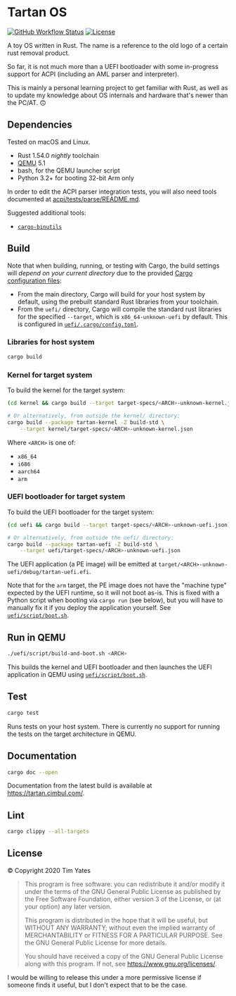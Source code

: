 # Tartan OS

[![GitHub Workflow Status](https://img.shields.io/github/workflow/status/cimbul/tartan-os/Build)](https://github.com/cimbul/tartan-os/actions?query=workflow%3ABuild)
[![License](https://img.shields.io/github/license/cimbul/tartan-os)](./LICENSE)

A toy OS written in Rust. The name is a reference to the old logo of a certain rust
removal product.

So far, it is not much more than a UEFI bootloader with some in-progress support for ACPI
(including an AML parser and interpreter).

This is mainly a personal learning project to get familiar with Rust, as well as to update
my knowledge about OS internals and hardware that's newer than the PC/AT. 🙃


## Dependencies

Tested on macOS and Linux.

  * Rust 1.54.0 _nightly_ toolchain
  * [QEMU](https://www.qemu.org/) 5.1
  * bash, for the QEMU launcher script
  * Python 3.2+ for booting 32-bit Arm only

In order to edit the ACPI parser integration tests, you will also need tools documented
at [acpi/tests/parse/README.md](acpi/tests/parse/).

Suggested additional tools:
  * [`cargo-binutils`](https://github.com/rust-embedded/cargo-binutils)


## Build

Note that when building, running, or testing with Cargo, the build settings will *depend
on your current directory* due to the provided [Cargo configuration
files](https://doc.rust-lang.org/cargo/reference/config.html):
  * From the main directory, Cargo will build for your host system by default, using the
    prebuilt standard Rust libraries from your toolchain.
  * From the `uefi/` directory, Cargo will compile the standard rust libraries for the
    specified `--target`, which is `x86_64-unknown-uefi` by default. This is configured in
    [`uefi/.cargo/config.toml`](uefi/.cargo/config.toml).

### Libraries for host system

```bash
cargo build
```

### Kernel for target system

To build the kernel for the target system:

```bash
(cd kernel && cargo build --target target-specs/<ARCH>-unknown-kernel.json)

# Or alternatively, from outside the kernel/ directory:
cargo build --package tartan-kernel -Z build-std \
    --target kernel/target-specs/<ARCH>-unknown-kernel.json
```

Where `<ARCH>` is one of:
  * `x86_64`
  * `i686`
  * `aarch64`
  * `arm`

### UEFI bootloader for target system

To build the UEFI bootloader for the target system:

```bash
(cd uefi && cargo build --target target-specs/<ARCH>-unknown-uefi.json)

# Or alternatively, from outside the uefi/ directory:
cargo build --package tartan-uefi -Z build-std \
    --target uefi/target-specs/<ARCH>-unknown-uefi.json
```

The UEFI application (a PE image) will be emitted at
`target/<ARCH>-unknown-uefi/debug/tartan-uefi.efi`.

Note that for the `arm` target, the PE image does not have the "machine type" expected by
the UEFI runtime, so it will not boot as-is. This is fixed with a Python script when
booting via `cargo run` (see below), but you will have to manually fix it if you deploy
the application yourself. See [`uefi/script/boot.sh`](uefi/script/boot.sh).


## Run in QEMU

```bash
./uefi/script/build-and-boot.sh <ARCH>
```

This builds the kernel and UEFI bootloader and then launches the UEFI application in QEMU
using [`uefi/script/boot.sh`](uefi/script/boot.sh).


## Test

```bash
cargo test
```

Runs tests on your host system. There is currently no support for running the tests on the
target architecture in QEMU.


## Documentation

```bash
cargo doc --open
```

Documentation from the latest build is available at https://tartan.cimbul.com/.


## Lint

```bash
cargo clippy --all-targets
```


## License

© Copyright 2020 Tim Yates

> This program is free software: you can redistribute it and/or modify
> it under the terms of the GNU General Public License as published by
> the Free Software Foundation, either version 3 of the License, or
> (at your option) any later version.
>
> This program is distributed in the hope that it will be useful,
> but WITHOUT ANY WARRANTY; without even the implied warranty of
> MERCHANTABILITY or FITNESS FOR A PARTICULAR PURPOSE.  See the
> GNU General Public License for more details.
>
> You should have received a copy of the GNU General Public License
> along with this program.  If not, see <https://www.gnu.org/licenses/>.

I would be willing to release this under a more permissive license if someone finds it
useful, but I don't expect that to be the case.
